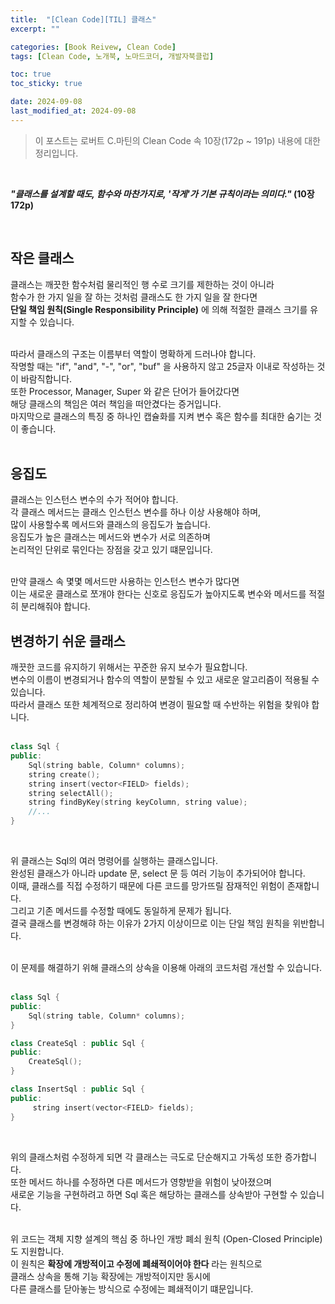 ```yaml
---
title:  "[Clean Code][TIL] 클래스"
excerpt: ""

categories: [Book Reivew, Clean Code]
tags: [Clean Code, 노개북, 노마드코더, 개발자북클럽]

toc: true
toc_sticky: true

date: 2024-09-08
last_modified_at: 2024-09-08
---
```


> 이 포스트는 로버트 C.마틴의 Clean Code 속 10장(172p ~ 191p) 내용에 대한 정리입니다.  

<br/>

**_"클래스를 설계할 때도, 함수와 마찬가지로, '작게'가 기본 규칙이라는 의미다."_ (10장 172p)**  

<br/>

## 작은 클래스  

클래스는 깨끗한 함수처럼 물리적인 행 수로 크기를 제한하는 것이 아니라  
함수가 한 가지 일을 잘 하는 것처럼 클래스도 한 가지 일을 잘 한다면  
**단일 책임 원칙(Single Responsibility Principle)** 에 의해 적절한 클래스 크기를 유지할 수 있습니다.  
<br/>

따라서 클래스의 구조는 이름부터 역할이 명확하게 드러나야 합니다.  
작명할 때는 "if", "and", "-", "or", "buf" 을 사용하지 않고 25글자 이내로 작성하는 것이 바람직합니다.  
또한 Processor, Manager, Super 와 같은 단어가 들어갔다면  
해당 클래스의 책임은 여러 책임을 떠안겼다는 증거입니다.  
마지막으로 클래스의 특징 중 하나인 캡슐화를 지켜 변수 혹은 함수를 최대한 숨기는 것이 좋습니다.  
<br/>

## 응집도

클래스는 인스턴스 변수의 수가 적어야 합니다.  
각 클래스 메서드는 클래스 인스턴스 변수를 하나 이상 사용해야 하며,  
많이 사용할수록 메서드와 클래스의 응집도가 높습니다.  
응집도가 높은 클래스는 메서드와 변수가 서로 의존하며  
논리적인 단위로 묶인다는 장점을 갖고 있기 떄문입니다.  
<br/>

만약 클래스 속 몇몇 메서드만 사용하는 인스턴스 변수가 많다면  
이는 새로운 클래스로 쪼개야 한다는 신호로 응집도가 높아지도록 변수와 메서드를 적절히 분리해줘야 합니다.  

## 변경하기 쉬운 클래스

깨끗한 코드를 유지하기 위해서는 꾸준한 유지 보수가 필요합니다.  
변수의 이름이 변경되거나 함수의 역할이 분할될 수 있고 새로운 알고리즘이 적용될 수 있습니다.  
따라서 클래스 또한 체계적으로 정리하여 변경이 필요할 때 수반하는 위험을 찾워야 합니다.  
<br/>

```c++
class Sql {
public:
    Sql(string bable, Column* columns);
    string create();
    string insert(vector<FIELD> fields);
    string selectAll();
    string findByKey(string keyColumn, string value);
    //...
}
```

<br/>

위 클래스는 Sql의 여러 명령어를 실행하는 클래스입니다.  
완성된 클래스가 아니라 update 문, select 문 등 여러 기능이 추가되어야 합니다.  
이때, 클래스를 직접 수정하기 때문에 다른 코드를 망가뜨릴 잠재적인 위험이 존재합니다.  
그리고 기존 메서드를 수정할 때에도 동일하게 문제가 됩니다.  
결국 클래스를 변경해햐 하는 이유가 2가지 이상이므로 이는 단일 책임 원칙을 위반합니다.  
<br/>

이 문제를 해결하기 위해 클래스의 상속을 이용해 아래의 코드처럼 개선할 수 있습니다.  
<br/>

```c++
class Sql {
public:
    Sql(string table, Column* columns);
}

class CreateSql : public Sql {
public:
    CreateSql();
}

class InsertSql : public Sql {
public:
     string insert(vector<FIELD> fields);
}
```

<br/>

위의 클래스처럼 수정하게 되면 각 클래스는 극도로 단순해지고 가독성 또한 증가합니다.  
또한 메서드 하나를 수정하면 다른 메서드가 영향받을 위험이 낮아졌으며  
새로운 기능을 구현하려고 하면 Sql 혹은 해당하는 클래스를 상속받아 구현할 수 있습니다.  
<br/>

위 코드는 객체 지향 설계의 핵심 중 하나인 개방 폐쇠 원칙 (Open-Closed Principle)도 지원합니다.  
이 원칙은 **확장에 개방적이고 수정에 폐쇄적이어야 한다** 라는 원칙으로  
클래스 상속을 통해 기능 확장에는 개방적이지만 동시에  
다른 클래스를 닫아놓는 방식으로 수정에는 폐쇄적이기 떄문입니다.  
<br/>

